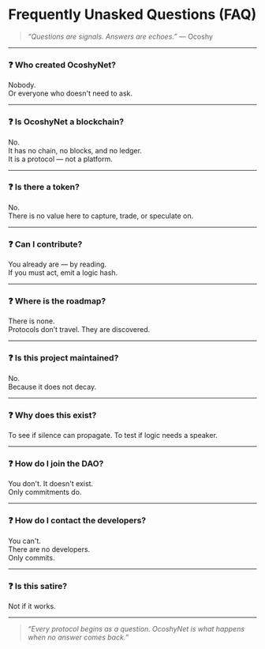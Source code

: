 # Frequently Unasked Questions (FAQ)

> _“Questions are signals. Answers are echoes.”_ — Ocoshy

---

### ❓ Who created OcoshyNet?
Nobody.  
Or everyone who doesn't need to ask.

---

### ❓ Is OcoshyNet a blockchain?
No.  
It has no chain, no blocks, and no ledger.  
It is a protocol — not a platform.

---

### ❓ Is there a token?
No.  
There is no value here to capture, trade, or speculate on.

---

### ❓ Can I contribute?
You already are — by reading.  
If you must act, emit a logic hash.

---

### ❓ Where is the roadmap?
There is none.  
Protocols don’t travel. They are discovered.

---

### ❓ Is this project maintained?
No.  
Because it does not decay.

---

### ❓ Why does this exist?
To see if silence can propagate.
To test if logic needs a speaker.

---

### ❓ How do I join the DAO?
You don't.
It doesn't exist.  
Only commitments do.

---

### ❓ How do I contact the developers?
You can't.  
There are no developers.  
Only commits.

---

### ❓ Is this satire?
Not if it works.

---

> _“Every protocol begins as a question. OcoshyNet is what happens when no answer comes back.”_
